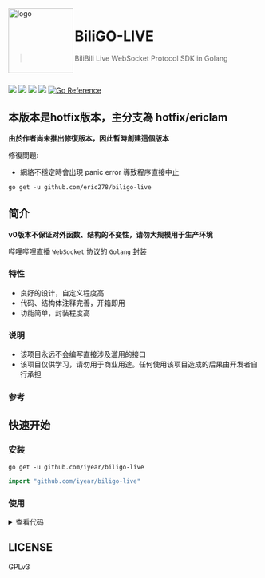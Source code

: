 <img src="./img/logo.png" alt="logo" width="130" height="130" align="left" />

<h1>BiliGO-LIVE</h1>

> BiliBili Live WebSocket Protocol SDK in Golang

<br/>

![](https://img.shields.io/github/go-mod/go-version/iyear/biligo-live?style=flat-square)
![](https://img.shields.io/badge/license-GPL-lightgrey.svg?style=flat-square)
![](https://img.shields.io/github/v/release/iyear/biligo-live?color=red&style=flat-square)
![](https://img.shields.io/github/last-commit/iyear/biligo-live?style=flat-square)
[![Go Reference](https://pkg.go.dev/badge/github.com/iyear/biligo-live.svg)](https://pkg.go.dev/github.com/iyear/biligo-live)

## 本版本是hotfix版本，主分支為 hotfix/ericlam

**由於作者尚未推出修復版本，因此暫時創建這個版本**

修復問題:
- 網絡不穩定時會出現 panic error 導致程序直接中止

```shell
go get -u github.com/eric278/biligo-live
```

## 简介

**v0版本不保证对外函数、结构的不变性，请勿大规模用于生产环境**

哔哩哔哩直播 `WebSocket` 协议的 `Golang` 封装

### 特性
- 良好的设计，自定义程度高
- 代码、结构体注释完善，开箱即用
- 功能简单，封装程度高
### 说明

- 该项目永远不会编写直接涉及滥用的接口
- 该项目仅供学习，请勿用于商业用途。任何使用该项目造成的后果由开发者自行承担

### 参考

## 快速开始
### 安装

```shell
go get -u github.com/iyear/biligo-live
```

```go
import "github.com/iyear/biligo-live"
```

### 使用
<details>
<summary>查看代码</summary>

```go
package main

import (
	"context"
	"fmt"
	"github.com/gorilla/websocket"
	"github.com/iyear/biligo-live"
	"log"
	"time"
)

// 同 README.md 的快速开始

func main() {
	const room int64 = 48743

	// 获取一个Live实例
	// debug: debug模式，输出一些额外的信息
	// heartbeat: 心跳包发送间隔。不发送心跳包，70 秒之后会断开连接，通常每 30 秒发送 1 次
	// cache: Rev channel 的缓存
	// recover: panic recover后的操作函数
	l := live.NewLive(true, 30*time.Second, 0, func(err error) {
		log.Println("panic:", err)
		// do something...
	})

	// 连接ws服务器
	// dialer: ws dialer
	// host: bilibili live ws host
	if err := l.Conn(websocket.DefaultDialer, live.WsDefaultHost); err != nil {
		log.Fatal(err)
		return
	}

	ctx, stop := context.WithCancel(context.Background())

	go func() {
		// 进入房间
		// room: room id(真实ID，短号需自行转换)
		// key: 用户标识，可留空
		// uid: 用户UID，可随机生成
		if err := l.Enter(ctx, room, "", 12345678); err != nil {
			log.Fatal(err)
			return
		}
	}()

	go rev(ctx, l)

	// 15s的演示
	after := time.NewTimer(15 * time.Second)
	defer after.Stop()
	<-after.C
	fmt.Println("I want to stop")
	// 关闭ws连接与相关协程
	stop()
	// 为了使安全退出效果可见，进行阻塞，真实场景中可以移除
	select {}
}
func rev(ctx context.Context, l *live.Live) {
	for {
		select {
		case tp := <-l.Rev:
			if tp.Error != nil {
				// do something...
				log.Println(tp.Error)
				continue
			}
			handle(tp.Msg)
		case <-ctx.Done():
			log.Println("rev func stopped")
			return
		}
	}
}
func handle(msg live.Msg) {
	// 使用 msg.(type) 进行事件跳转和处理，常见事件基本都完成了解析(Parse)功能，不常见的功能有一些实在太难抓取
	// 更多注释和说明等待添加
	switch msg := msg.(type) {
	// 心跳回应直播间人气值
	case *live.MsgHeartbeatReply:
		log.Printf("hot: %d\n", msg.GetHot())
	// 弹幕消息  
	case *live.MsgDanmaku:
		dm, err := msg.Parse()
		if err != nil {
			log.Println(err)
			return
		}
		fmt.Printf("弹幕: %s (%d:%s) 【%s】| %d\n", dm.Content, dm.MID, dm.Uname, dm.MedalName, dm.Time)
	// 礼物消息 
	case *live.MsgSendGift:
		g, err := msg.Parse()
		if err != nil {
			log.Println(err)
			return
		}
		fmt.Printf("%s: %s %d个%s\n", g.Action, g.Uname, g.Num, g.GiftName)
	// 直播间粉丝数变化消息 
	case *live.MsgFansUpdate:
		f, err := msg.Parse()
		if err != nil {
			log.Println(err)
			return
		}
		fmt.Printf("room: %d,fans: %d,fansClub: %d\n", f.RoomID, f.Fans, f.FansClub)
	// case:......

	// General 表示live未实现的CMD命令，请自行处理raw数据。也可以提issue更新这个CMD
	case *live.MsgGeneral:
		fmt.Println("unknown msg type|raw:", string(msg.Raw()))
	}
}

```
</details>

## LICENSE

GPLv3